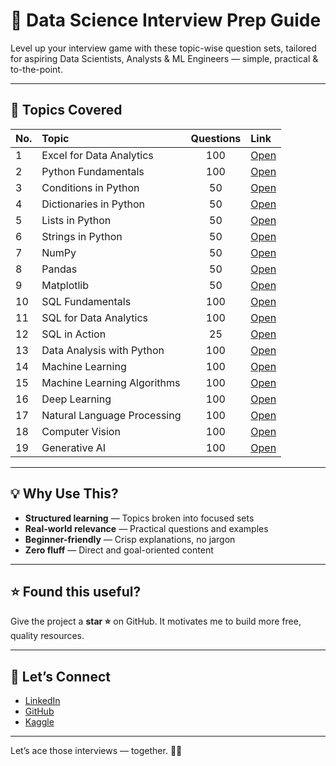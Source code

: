 # 🚀 Data Science Interview Prep Guide

Level up your interview game with these topic-wise question sets, tailored for aspiring Data Scientists, Analysts & ML Engineers — simple, practical & to-the-point.

---

## 📘 Topics Covered

<table style="width:100%">
  <thead>
    <tr>
      <th style="text-align:left">No.</th>
      <th style="text-align:left">Topic</th>
      <th style="text-align:center">Questions</th>
      <th style="text-align:left">Link</th>
    </tr>
  </thead>
  <tbody>
    <tr><td>1</td><td>Excel for Data Analytics</td><td align="center">100</td><td><a href="https://github.com/AshishJangra27/Interview-Questions/blob/main/Excel%20for%20Data%20Analytics.md">Open</a></td></tr>
    <tr><td>2</td><td>Python Fundamentals</td><td align="center">100</td><td><a href="https://github.com/AshishJangra27/Interview-Questions/blob/main/Python%20Fundamentals.md">Open</a></td></tr>
    <tr><td>3</td><td>Conditions in Python</td><td align="center">50</td><td><a href="https://github.com/AshishJangra27/Interview-Questions/blob/main/Conditions%20in%20Python.md">Open</a></td></tr>
    <tr><td>4</td><td>Dictionaries in Python</td><td align="center">50</td><td><a href="https://github.com/AshishJangra27/Interview-Questions/blob/main/Dictionaries%20in%20Python.md">Open</a></td></tr>
    <tr><td>5</td><td>Lists in Python</td><td align="center">50</td><td><a href="https://github.com/AshishJangra27/Interview-Questions/blob/main/Lists%20in%20Python.md">Open</a></td></tr>
    <tr><td>6</td><td>Strings in Python</td><td align="center">50</td><td><a href="https://github.com/AshishJangra27/Interview-Questions/blob/main/Strings%20in%20Python.md">Open</a></td></tr>
    <tr><td>7</td><td>NumPy</td><td align="center">50</td><td><a href="https://github.com/AshishJangra27/Interview-Questions/blob/main/NumPy.md">Open</a></td></tr>
    <tr><td>8</td><td>Pandas</td><td align="center">50</td><td><a href="https://github.com/AshishJangra27/Interview-Questions/blob/main/Pandas.md">Open</a></td></tr>
    <tr><td>9</td><td>Matplotlib</td><td align="center">50</td><td><a href="https://github.com/AshishJangra27/Interview-Questions/blob/main/Matplotlib.md">Open</a></td></tr>
    <tr><td>10</td><td>SQL Fundamentals</td><td align="center">100</td><td><a href="https://github.com/AshishJangra27/Interview-Questions/blob/main/SQL%20Fundamentals.md">Open</a></td></tr>
    <tr><td>11</td><td>SQL for Data Analytics</td><td align="center">100</td><td><a href="https://github.com/AshishJangra27/Interview-Questions/blob/main/SQL%20for%20Data%20Analytics.md">Open</a></td></tr>
    <tr><td>12</td><td>SQL in Action</td><td align="center">25</td><td><a href="https://github.com/AshishJangra27/Interview-Questions/blob/main/SQL%20in%20Action.md">Open</a></td></tr>
    <tr><td>13</td><td>Data Analysis with Python</td><td align="center">100</td><td><a href="https://github.com/AshishJangra27/Interview-Questions/blob/main/Data%20Analysis%20with%20Python.md">Open</a></td></tr>
    <tr><td>14</td><td>Machine Learning</td><td align="center">100</td><td><a href="https://github.com/AshishJangra27/Interview-Questions/blob/main/Machine%20Learning.md">Open</a></td></tr>
    <tr><td>15</td><td>Machine Learning Algorithms</td><td align="center">100</td><td><a href="https://github.com/AshishJangra27/Interview-Questions/blob/main/Machine%20Learning%20Algorithms.md">Open</a></td></tr>
    <tr><td>16</td><td>Deep Learning</td><td align="center">100</td><td><a href="https://github.com/AshishJangra27/Interview-Questions/blob/main/Deep%20Learning.md">Open</a></td></tr>
    <tr><td>17</td><td>Natural Language Processing</td><td align="center">100</td><td><a href="https://github.com/AshishJangra27/Interview-Questions/blob/main/Natural%20Language%20Processing.md">Open</a></td></tr>
    <tr><td>18</td><td>Computer Vision</td><td align="center">100</td><td><a href="https://github.com/AshishJangra27/Interview-Questions/blob/main/Computer%20Vision.md">Open</a></td></tr>
    <tr><td>19</td><td>Generative AI</td><td align="center">100</td><td><a href="https://github.com/AshishJangra27/Interview-Questions/blob/main/Generative%20AI.md">Open</a></td></tr>
  </tbody>
</table>

---

## 💡 Why Use This?

- **Structured learning** — Topics broken into focused sets  
- **Real-world relevance** — Practical questions and examples  
- **Beginner-friendly** — Crisp explanations, no jargon  
- **Zero fluff** — Direct and goal-oriented content

---

## ⭐ Found this useful?

Give the project a **star ⭐** on GitHub. It motivates me to build more free, quality resources.

---

## 🔗 Let’s Connect

- [LinkedIn](https://www.linkedin.com/in/ashish-jangra/)
- [GitHub](https://github.com/AshishJangra27)
- [Kaggle](https://www.kaggle.com/ashishjangra27)

---

Let’s ace those interviews — together. 💼🚀
